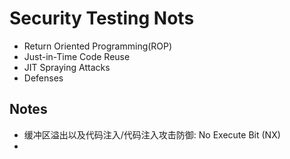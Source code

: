 # Security Testing Nots

- Return Oriented Programming(ROP)
- Just-in-Time Code Reuse
- JIT Spraying Attacks
- Defenses

## Notes

- 缓冲区溢出以及代码注入/代码注入攻击防御: No Execute Bit (NX)
- 
